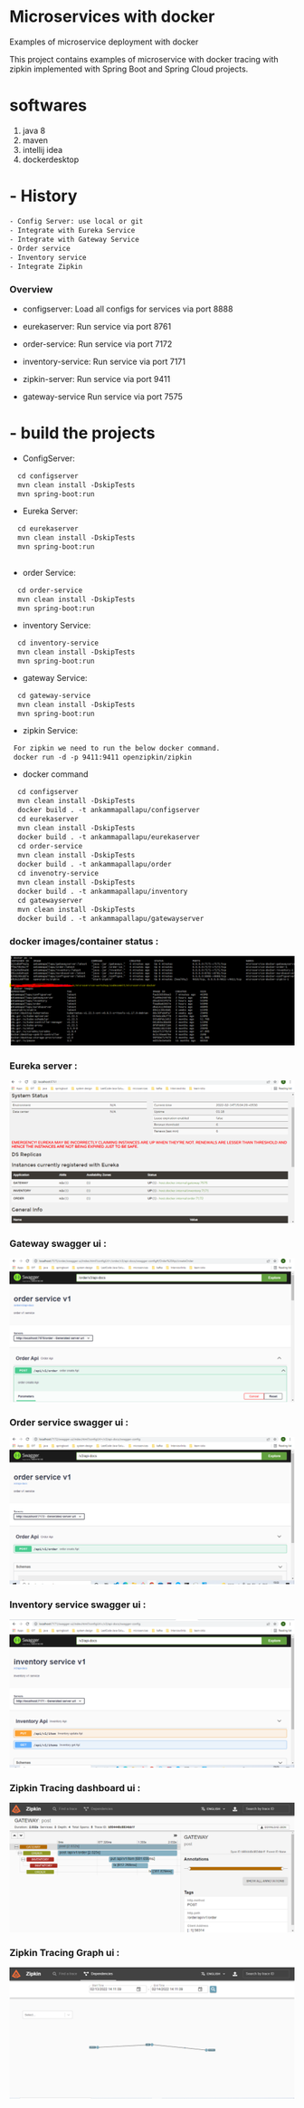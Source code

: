 # Microservices with docker 

Examples of microservice deployment with docker 

This project contains examples of microservice with docker tracing with zipkin implemented with Spring Boot and Spring Cloud projects. 

# softwares
   1. java 8
   2. maven
   3. intellij idea
   4. dockerdesktop
   
  # - History
 ```
 - Config Server: use local or git
 - Integrate with Eureka Service
 - Integrate with Gateway Service
 - Order service
 - Inventory service
 - Integrate Zipkin
 ```

### Overview
- configserver: Load all configs for services via port 8888

- eurekaserver: Run service via port 8761

- order-service: Run service via port 7172

- inventory-service: Run service via port 7171

- zipkin-server: Run service via port 9411
- gateway-service Run service via port 7575

 # - build the projects

 - ConfigServer: 
 ```
   cd configserver
   mvn clean install -DskipTests
   mvn spring-boot:run
 ```
 - Eureka Server: 
 ```
   cd eurekaserver
   mvn clean install -DskipTests
   mvn spring-boot:run
  
 ```
 - order Service: 
 ```
   cd order-service
   mvn clean install -DskipTests
   mvn spring-boot:run
 ```
  - inventory Service: 
 ```
   cd inventory-service
   mvn clean install -DskipTests
   mvn spring-boot:run
 ```
  - gateway Service: 
 ```
   cd gateway-service
   mvn clean install -DskipTests
   mvn spring-boot:run
 ```
 
  - zipkin Service: 
 ```
  For zipkin we need to run the below docker command.
  docker run -d -p 9411:9411 openzipkin/zipkin
 ```
 
 - docker command
 ```
   cd configserver
   mvn clean install -DskipTests
   docker build . -t ankammapallapu/configserver
   cd eurekaserver
   mvn clean install -DskipTests
   docker build . -t ankammapallapu/eurekaserver
   cd order-service
   mvn clean install -DskipTests
   docker build . -t ankammapallapu/order
   cd invenotry-service
   mvn clean install -DskipTests
   docker build . -t ankammapallapu/inventory
   cd gatewayserver
   mvn clean install -DskipTests
   docker build . -t ankammapallapu/gatewayserver
 
 ```
 ### docker images/container status :
 ![This is an image](https://github.com/Apallapu/microservice-workshop/blob/master/week-2/microservice-docker/images/docker-img.PNG)

 
### Eureka server :

![This is an image](https://github.com/Apallapu/microservice-workshop/blob/master/week-1/lab-7/images/eureka.PNG)

### Gateway swagger ui :

![This is an image](https://github.com/Apallapu/microservice-workshop/blob/master/week-1/lab-7/images/gateway-swagger.PNG)

### Order service swagger ui :

![This is an image](https://github.com/Apallapu/microservice-workshop/blob/master/week-1/lab-7/images/order-swagger.PNG)

### Inventory service swagger ui :

![This is an image](https://github.com/Apallapu/microservice-workshop/blob/master/week-1/lab-7/images/inventory-swagger.PNG)

### Zipkin Tracing dashboard ui :

![This is an image](https://github.com/Apallapu/microservice-workshop/blob/master/week-1/lab-7/images/zipkin-tracing.PNG)

### Zipkin Tracing Graph ui :

![This is an image](https://github.com/Apallapu/microservice-workshop/blob/master/week-1/lab-7/images/ziplin-graph.PNG)

 
 
 
